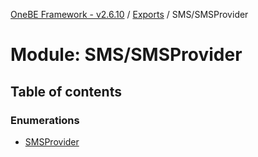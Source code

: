 [OneBE Framework - v2.6.10](../README.md) / [Exports](../modules.md) / SMS/SMSProvider

# Module: SMS/SMSProvider

## Table of contents

### Enumerations

- [SMSProvider](../enums/SMS_SMSProvider.SMSProvider.md)
